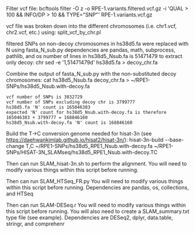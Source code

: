 Filter vcf file:
    bcftools filter -O z -o RPE-1.variants.filtered.vcf.gz -i 'QUAL > 100 && INFO/DP > 10 && TYPE="SNP"' RPE-1.variants.vcf.gz

vcf file was broken down into the different chromosomes (i.e. chr1.vcf, chr2.vcf, etc.) using:
    split_vcf_by_chr.pl

filtered SNPs on non-decoy chromosomes in hs38d5.fa were replaced with N using fasta_N_sub.py
    dependencies are pandas, math, subprocess, pathlib, and os
number of lines in hs38d5_Nsub.fa is 51471479
to extract only decoy:
    chr sed -e '1,51471479d' hs38d5.fa > decoy_chr.fa

Combine the output of fasta_N_sub.py with the non-substituted decoy chromosomes:
    cat hs38d5_Nsub.fa decoy_chr.fa > ~/RPE1-SNPs/hs38d5_Nsub.with-decoy.fa

    vcf number of SNPs is 3832729
    vcf number of SNPs excluding decoy chr is 3799777
    hs38d5.fa 'N' count is 165046383
    expected 'N' count for hs38d5_Nsub.with-decoy.fa is therefore 165046383 + 3799777 = 168846160
    hs38d5_Nsub.with-decoy.fa 'N' count is 168846160

Build the T->C conversion genome needed for hisat-3n (see https://daehwankimlab.github.io/hisat2/hisat-3n/):
    hisat-3n-build --base-change T,C ~/RPE1-SNPs/hs38d5_RPE1_Nsub.with-decoy.fa ~/RPE1-SNPs/HISAT-3N_SLAMseq/hs38d5_RPE1_Nsub.with-decoy.TC

Then can run SLAM_hisat-3n.sh to perform the alignment.
    You will need to modify various things within this script before running.

Then can run SLAM_HTSeq_FR.py
    You will need to modify various things within this script before running.
    Dependencies are pandas, os, collections, and HTSeq

Then can run SLAM-DESeq.r
    You will need to modify various things within this script before running.
    You will also need to create a SLAM_summary.txt type file (see example).
    Dependencies are DESeq2, dplyr, data.table, stringr, and comprehenr
